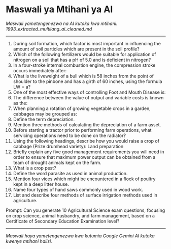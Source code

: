 # Maswali ya Mtihani ya AI
*Maswali yametengenezwa na AI kutoka kwa mtihani: 1993_extracted_multilang_ai_cleaned.md*

---

1.  During soil formation, which factor is most important in influencing the amount of soil particles which are present in the soil profile?
2.  Which of the following fertilizers would be suitable for application of nitrogen on a soil that has a pH of 5.0 and is deficient in nitrogen?
3.  In a four-stroke internal combustion engine, the compression stroke occurs immediately after:
4.  What is the liveweight of a bull which is 58 inches from the point of shoulder to the pinbone and has a girth of 60 inches, using the formula LW = a?
5.  One of the most effective ways of controlling Foot and Mouth Disease is:
6.  The difference between the value of output and variable costs is known as the:
7.  When planning a rotation of growing vegetable crops in a garden, cabbages may be grouped as:
8.  Define the term depreciation.
9.  Mention three methods of calculating the depreciation of a farm asset.
10. Before starting a tractor prior to performing farm operations, what servicing operations need to be done on the radiator?
11. Using the following headings, describe how you would raise a crop of cabbage (Prize drumhead variety): Land preparation
12. Briefly explain any five good management requirements you will need in order to ensure that maximum power output can be obtained from a team of drought animals kept on the farm.
13. What is a crop pest?
14. Define the word parasite as used in animal production.
15. Mention four vices which might be encountered in a flock of poultry kept in a deep litter house.
16. Name four types of hand saws commonly used in wood work.
17. List and describe four methods of surface irrigation methods used in agriculture.

Prompt: Can you generate 10 Agricultural Science exam questions, focusing on crop science, animal husbandry, and farm management, based on a Certificate of Secondary Education Examination level?

---
*Maswali haya yametengenezwa kwa kutumia Google Gemini AI kutoka kwenye mtihani halisi.*

